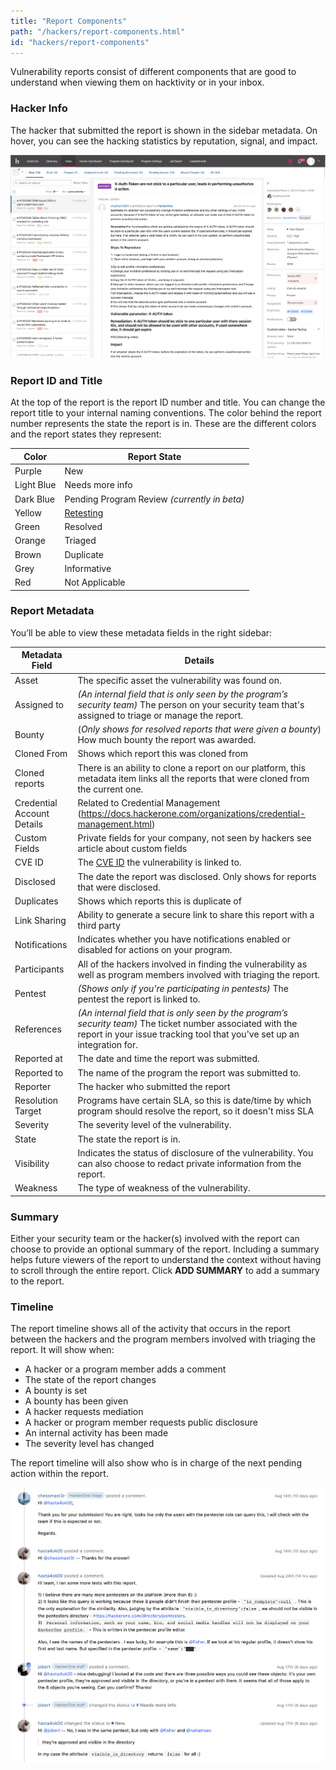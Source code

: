 ```yaml
---
title: "Report Components"
path: "/hackers/report-components.html"
id: "hackers/report-components"
---
```


Vulnerability reports consist of different components  that are good to understand when viewing them on hacktivity or in your inbox.

### Hacker Info
The hacker that submitted the report is shown in the sidebar metadata. On hover, you can see the hacking statistics by reputation, signal, and impact.

![hacker info](./images/report-timeline-hacker-sidebar.png)

### Report ID and Title
At the top of the report is the report ID number and title. You can change the report title to your internal naming conventions. The color behind the report number represents the state the report is in. These are the different colors and the report states they represent:

Color | Report State
----- | ---------
Purple | New
Light Blue | Needs more info
Dark Blue | Pending Program Review *(currently in beta)*
Yellow | [Retesting](retesting.html)
Green | Resolved
Orange | Triaged
Brown | Duplicate
Grey | Informative
Red | Not Applicable

### Report Metadata
You’ll be able to view these metadata fields in the right sidebar:

Metadata Field | Details
-------------- | --------
Asset | The specific asset the vulnerability was found on.
Assigned to | *(An internal field that is only seen by the program’s security team)* The person on your security team that's assigned to triage or manage the report.
Bounty | (*Only shows for resolved reports that were given a bounty*) How much bounty the report was awarded.
Cloned From | Shows which report this was cloned from
Cloned reports | There is an ability to clone a report on our platform, this metadata item links all the reports that were cloned from the current one.
Credential Account Details | Related to Credential Management (https://docs.hackerone.com/organizations/credential-management.html)
Custom Fields | Private fields for your company, not seen by hackers see article about custom fields
CVE ID | The [CVE ID](cve-requests.html) the vulnerability is linked to.
Disclosed | The date the report was disclosed. Only shows for reports that were disclosed.
Duplicates | Shows which reports this is duplicate of
Link Sharing | Ability to generate a secure link to share this report with a third party
Notifications | Indicates whether you have notifications enabled or disabled for actions on your program.
Participants | All of the hackers involved in finding the vulnerability as well as program members involved with triaging the report.
Pentest | *(Shows only if you're participating in pentests)* The pentest the report is linked to.
References | *(An internal field that is only seen by the program’s security team)* The ticket number associated with the report in your issue tracking tool that you've set up an integration for.
Reported at | The date and time the report was submitted.
Reported to | The name of the program the report was submitted to.
Reporter | The hacker who submitted the report
Resolution Target | Programs have certain SLA, so this is date/time by which program should resolve the report, so it doesn't miss SLA
Severity | The severity level of the vulnerability.
State | The state the report is in.
Visibility | Indicates the status of disclosure of the vulnerability. You can also choose to redact private information from the report.
Weakness | The type of weakness of the vulnerability.

### Summary
Either your security team or the hacker(s) involved with the report can choose to provide an optional summary of the report. Including a summary helps future viewers of the report to understand the context without having to scroll through the entire report. Click **ADD SUMMARY** to add a summary to the report.

### Timeline
The report timeline shows all of the activity that occurs in the report between the hackers and the program members involved with triaging the report. It will show when:
* A hacker or a program member adds a comment
* The state of the report changes
* A bounty is set
* A bounty has been given
* A hacker requests mediation
* A hacker or program member requests public disclosure  
* An internal activity has been made
* The severity level has changed

The report timeline will also show who is in charge of the next pending action within the report.

![report timeline](./images/report-components-timeline.png)
